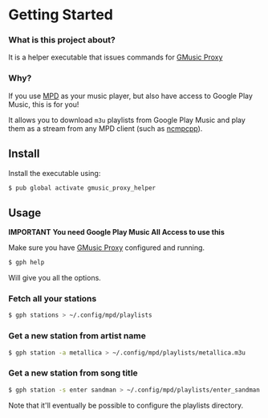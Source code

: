# Getting Started

### What is this project about?
It is a helper executable that issues commands for [GMusic Proxy](http://gmusicproxy.net/#command-line)

### Why?
If you use [MPD](http://www.musicpd.org/) as your music player, but also have access to Google Play Music, 
this is for you!

It allows you to download `m3u` playlists from Google Play Music and play them as a stream from any MPD 
client (such as [ncmpcpp](http://rybczak.net/ncmpcpp/)).

## Install
Install the executable using:

```bash
$ pub global activate gmusic_proxy_helper
```


## Usage
**IMPORTANT** **You need Google Play Music All Access to use this**

Make sure you have [GMusic Proxy](http://gmusicproxy.net/) configured and running.

```bash
$ gph help
```

Will give you all the options.

### Fetch all your stations
```bash
$ gph stations > ~/.config/mpd/playlists
```

### Get a new station from artist name
```bash
$ gph station -a metallica > ~/.config/mpd/playlists/metallica.m3u
```

### Get a new station from song title
```bash
$ gph station -s enter sandman > ~/.config/mpd/playlists/enter_sandman.m3u
```

Note that it'll eventually be possible to configure the playlists directory.
